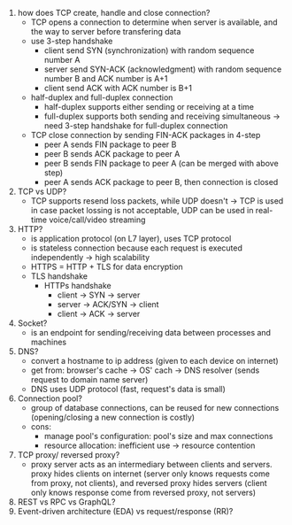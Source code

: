 1. how does TCP create, handle and close connection?
	- TCP opens a connection to determine when server is available, and the way to server before transfering data
	- use 3-step handshake
		- client send SYN (synchronization) with random sequence number A
		- server send SYN-ACK (acknowledgment) with random sequence number B and ACK number is A+1
		- client send ACK with ACK number is B+1
	- half-duplex and full-duplex connection
		- half-duplex supports either sending or receiving at a time
		- full-duplex supports both sending and receiving simultaneous -> need 3-step handshake for full-duplex connection
	- TCP close connection by sending FIN-ACK packages in 4-step
		- peer A sends FIN package to peer B
		- peer B sends ACK package to peer A
		- peer B sends FIN package to peer A (can be merged with above step)
		- peer A sends ACK package to peer B, then connection is closed
2. TCP vs UDP?
	- TCP supports resend loss packets, while UDP doesn't -> TCP is used in case packet lossing is not acceptable, UDP can be used in real-time voice/call/video streaming
3. HTTP?
	- is application protocol (on L7 layer), uses TCP protocol
	- is stateless connection because each request is executed independently -> high scalability
	- HTTPS = HTTP + TLS for data encryption
	- TLS handshake
		- HTTPs handshake
			- client -> SYN -> server
			- server -> ACK/SYN -> client
			- client -> ACK -> server
4. Socket?
	- is an endpoint for sending/receiving data between processes and machines
5. DNS?
	- convert a hostname to ip address (given to each device on internet)
	- get from: browser's cache -> OS' cach -> DNS resolver (sends request to domain name server)
	- DNS uses UDP protocol (fast, request's data is small)
6. Connection pool?
	- group of database connections, can be reused for new connections (opening/closing a new connection is costly)
	- cons:
		- manage pool's configuration: pool's size and max connections
		- resource allocation: inefficient use -> resource contention
7. TCP proxy/ reversed proxy?
	- proxy server acts as an intermediary between clients and servers. proxy hides clients on internet (server only knows requests come from proxy, not clients), and reversed proxy hides servers (client only knows response come from reversed proxy, not servers)
8. REST vs RPC vs GraphQL?
9. Event-driven architecture (EDA) vs request/response (RR)?
 